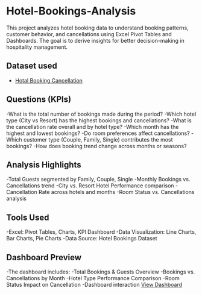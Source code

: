 # Hotel-Bookings-Analysis
This project analyzes hotel booking data to understand booking patterns, customer behavior, and cancellations using Excel Pivot Tables and  Dashboards. The goal is to derive insights for better decision-making in hospitality management.
## Dataset used
- <a href="https://www.kaggle.com/datasets/youssefaboelwafa/hotel-booking-cancellation-prediction">Hotal Booking Cancellation<a/>

## Questions (KPIs)

  -What is the total number of bookings made during the period?
  -Which hotel type (City vs Resort) has the highest bookings and cancellations?
  -What is the cancellation rate overall and by hotel type?
  -Which month has the highest and lowest bookings?
  -Do room preferences affect cancellations?
  -Which customer type (Couple, Family, Single) contributes the most bookings?
  -How does booking trend change across months or seasons?

## Analysis Highlights
 -Total Guests segmented by Family, Couple, Single
 -Monthly Bookings vs. Cancellations trend
 -City vs. Resort Hotel Performance comparison
 -Cancellation Rate across hotels and months
 -Room Status vs. Cancellations analysis

## Tools Used
 -Excel: Pivot Tables, Charts, KPI Dashboard
 -Data Visualization: Line Charts, Bar Charts, Pie Charts
 -Data Source: Hotel Bookings Dataset

## Dashboard Preview
 -The dashboard includes:
 -Total Bookings & Guests Overview
 -Bookings vs. Cancellations by Month
 -Hotel Type Performance Comparison
 -Room Status Impact on Cancellation 
 -Dashboard interaction <a href="https://github.com/muaaz90/Hotel-Bookings-Analysis/blob/main/Screenshot%202025-08-27%20093920.png">View Dashboard </a>
